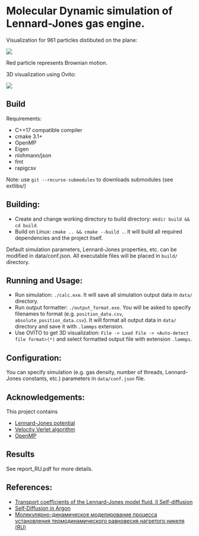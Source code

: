 # Molecular Dynamic simulation of Lennard-Jones gas engine.

Visualization for 961 particles distibuted on the plane:
<p>
    <img src="https://github.com/aslanchek/RealGasModel/blob/master/animation.gif">
</p>
Red particle represents Brownian motion.

3D visualization using Ovito:
<p>
    <img src="https://github.com/aslanchek/RealGasModel/blob/master/3d.gif">
</p>

## Build

Requirements:

* C++17 compatible compiler
* cmake 3.1+
* OpenMP
* Eigen
* nlohmann/json
* fmt
* rapigcsv

Note: use `git --recurse-submodules` to downloads submodules (see extlibs/)
 
## Building:

* Create and change working directory to build directory: `mkdir build && cd build`.
* Build on Linux: `cmake .. && cmake --build .`. It will build all required dependencies and the project itself.

Default simulation parameters, Lennard-Jones properties, etc. can be modified in data/conf.json.
All executable files will be placed in `build/` directory.

## Running and Usage:
* Run simulation: `./calc.exe`. It will save all simulation output data in `data/` directory.
* Run output formatter: `./output_format.exe`. You will be asked to specify filenames to format (e.g. `position_data.csv`, `absolute_position_data.csv`). It will format all output data in `data/` directory and save it with `.lammps` extension.
* Use OVITO to get 3D visualization: `File -> Load File -> <Auto-detect file format>(*)` and select formatted output file with extension `.lammps`.

## Configuration:

You can specify simulation (e.g. gas density, number of threads, Lennard-Jones constants, etc.) parameters in `data/conf.json` file.

## Acknowledgements:

This project contains 
* [Lennard-Jones potential](https://en.wikipedia.org/wiki/Lennard-Jones_potential)
* [Velocity Verlet algorithm](https://en.wikipedia.org/wiki/Verlet_integration#Velocity_Verlet)
* [OpenMP](https://www.openmp.org/)

## Results

See report_RU.pdf for more details.

## References:
* [Transport coefficients of the Lennard-Jones model fluid. II Self-diffusion](https://aip.scitation.org/doi/pdf/10.1063/1.1786579)
* [Self‐Diffusion in Argon](https://aip.scitation.org/doi/pdf/10.1063/1.1747116)
* [Молекулярно-динамическое
  моделирование процесса установления
  термодинамического равновесия
  нагретого никеля (RU)](https://keldysh.ru/papers/2014/prep2014_41.pdf)
